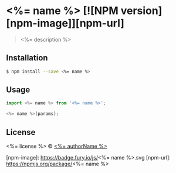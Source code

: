 # <%= name %> [![NPM version][npm-image]][npm-url] 

> <%= description %>

## Installation

```sh
$ npm install --save <%= name %>
```

## Usage

```js
import <%= name %> from '<%= name %>';

<%= name %>(params);
```

## License

<%= license %> © [<%= authorName %>](<%= authorUrl %>)


[npm-image]: https://badge.fury.io/js/<%= name %>.svg
[npm-url]: https://npmjs.org/package/<%= name %>

